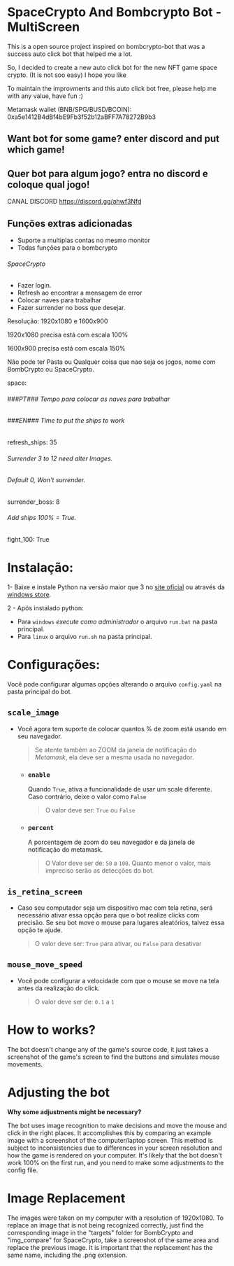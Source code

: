 # SpaceCrypto And Bombcrypto Bot - MultiScreen
This is a open source project inspired on bombcrypto-bot that was a success auto click bot that helped me a lot.

So, I decided to create a new auto click bot for the new NFT game space crypto. (It is not soo easy) I hope you like

To maintain the improvments and this auto click bot free, please help me with any value, have fun :)

Metamask wallet (BNB/SPG/BUSD/BCOIN): 0xa5e1412B4dBf4bE9Fb3f52b12aBFF7A78272B9b3

## Want bot for some game? enter discord and put which game!

## Quer bot para algum jogo? entra no discord e coloque qual jogo!

CANAL DISCORD
https://discord.gg/ahwf3Nfd

## Funções extras adicionadas

- Suporte a multiplas contas no mesmo monitor
- Todas funções para o bombcrypto
###### SpaceCrypto
- Fazer login.
- Refresh ao encontrar a mensagem de error
- Colocar naves para trabalhar
- Fazer surrender no boss que desejar.

Resolução: 1920x1080 e 1600x900

1920x1080 precisa está com escala 100%

1600x900 precisa está com escala 150%


Não pode ter Pasta ou Qualquer coisa que nao seja os jogos, nome com BombCrypto ou SpaceCrypto.


space:
  ###### ###PT### Tempo para colocar as naves para trabalhar
  ###### ###EN### Time to put the ships to work
  refresh_ships: 35
  ###### Surrender 3 to 12 need alter Images.
  ###### Default 0, Won't surrender.
  surrender_boss: 8
  ###### Add ships 100% = True.
  fight_100: True

# Instalação:

1- Baixe e instale Python na versão maior que 3 no [site oficial](https://www.python.org/downloads/) ou através da [windows store](https://www.microsoft.com/p/python-37/9nj46sx7x90p?activetab=pivot:overviewtab).

2 - Após instalado python:

- Para `windows` _execute como administrador_ o arquivo `run.bat` na pasta principal.
- Para `linux` o arquivo `run.sh` na pasta principal.

# Configurações:

Você pode configurar algumas opções alterando o arquivo `config.yaml` na pasta principal do bot.

## `scale_image`

- Você agora tem suporte de colocar quantos % de zoom está usando em seu navegador.

  > Se atente também ao ZOOM da janela de notificação do _Metamask_, ela deve ser a mesma usada no navegador.

  - ### `enable`

    Quando `True`, ativa a funcionalidade de usar um scale diferente. Caso contrário, deixe o valor como `False`

    > O valor deve ser: `True` ou `False`

  - ### `percent`
    A porcentagem de zoom do seu navegador e da janela de notificação do metamask.
    > O Valor deve ser de: `50` a `100`. Quanto menor o valor, mais impreciso serão as detecções do bot.

## `is_retina_screen`

- Caso seu computador seja um dispositivo mac com tela retina, será necessário ativar essa opção para que o bot realize clicks com precisão. Se seu bot move o mouse para lugares aleatórios, talvez essa opção te ajude.
  > O valor deve ser: `True` para ativar, ou `False` para desativar

## `mouse_move_speed`

- Você pode configurar a velocidade com que o mouse se move na tela antes da realização do click.
  > O valor deve ser de: `0.1` a `1`



# How to works?
The bot doesn't change any of the game's source code, it just takes a screenshot of the game's screen to find the buttons and simulates mouse movements.

#  Adjusting the bot

**Why some adjustments might be necessary?**

The bot uses image recognition to make decisions and move the mouse and click in the right places.
It accomplishes this by comparing an example image with a screenshot of the computer/laptop screen.
This method is subject to inconsistencies due to differences in your screen resolution and how the game is rendered on your computer.
It's likely that the bot doesn't work 100% on the first run, and you need to make some adjustments to the config file.

# Image Replacement
The images were taken on my computer with a resolution of 1920x1080. To replace an image that is not being recognized correctly, just find the corresponding image in the "targets" folder for BombCrypto and "img_compare" for SpaceCrypto, take a screenshot of the same area and replace the previous image. It is important that the replacement has the same name, including the .png extension.